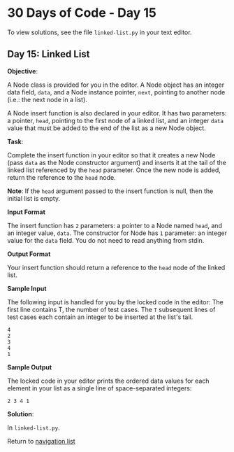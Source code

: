 # 30 Days of Code - Day 15

To view solutions, see the file `linked-list.py` in your text editor.

## Day 15: Linked List

**Objective**:

A Node class is provided for you in the editor. A Node object has an integer data field, `data`, and a Node instance
pointer, `next`, pointing to another node (i.e.: the next node in a list).

A Node insert function is also declared in your editor. It has two parameters: a pointer, `head`, pointing to the first
node of a linked list, and an integer `data` value that must be added to the end of the list as a new Node object.

**Task**:

Complete the insert function in your editor so that it creates a new Node (pass `data` as the Node constructor argument)
and inserts it at the tail of the linked list referenced by the `head` parameter. Once the new node is added, return
the reference to the `head` node.

**Note**: If the `head` argument passed to the insert function is null, then the initial list is empty.

**Input Format**

The insert function has `2` parameters: a pointer to a Node named `head`, and an integer value, `data`.
The constructor for Node has `1` parameter: an integer value for the `data` field.
You do not need to read anything from stdin.

**Output Format**

Your insert function should return a reference to the `head` node of the linked list. 

**Sample Input**

The following input is handled for you by the locked code in the editor:
The first line contains T, the number of test cases.
The `T` subsequent lines of test cases each contain an integer to be inserted at the list's tail.

```
4
2
3
4
1
```

**Sample Output**

The locked code in your editor prints the ordered data values for each element in your list as a single line of 
space-separated integers:

```
2 3 4 1
```

**Solution**:

In `linked-list.py`.

Return to [navigation list](/README.md "navigation list")